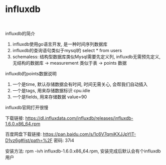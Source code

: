 # influxdb

<br/>

influxdb的简介

1) influxdb使用go语言开发, 是一种时间序列数据库
2) influxdb的查询语句类似于mysql的 select * from users
3) schemaless: 结构型数据库类似Mysql需要先定义列, influxdb无需预先定义, 无结构的数据库 -> measurement 类似于表 -> points 数据

influxdb的points数据说明

1) 一个是time, 默认存储数据会有时间, 时间无需关心, 会帮我们自动插入
2) 一个是tags, 用来存储数据标识 cpu.idle
3) 一个是fields, 用来存储数据 value=90


influxdb官网打开很慢

下载链接: https://dl.influxdata.com/influxdb/releases/influxdb-1.6.0.x86_64.rpm

百度网盘下载链接: https://pan.baidu.com/s/1c6V7qmiKXJJpYIT-D1vz6g#list/path=%2F 密码: 37i4

安装方法: rpm -ivh influxdb-1.6.0.x86_64.rpm, 安装完成后默认会有个influxdb用户

